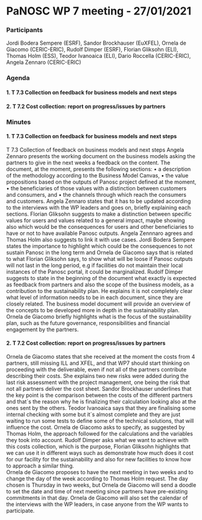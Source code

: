 # PaNOSC WP 7 meeting - 27/01/2021

### Participants
Jordi Bodera Sempere (ESRF), Sandor Brockhauser (EuXFEL), Ornela de Giacomo (CERIC-ERIC), Rudolf Dimper (ESRF), Florian Gliksohn (ELI), Thomas Holm (ESS), Teodor Ivanoaica (ELI), Dario Roccella (CERIC-ERIC), Angela Zennaro (CERIC-ERIC)

### Agenda

#### 1. T 7.3 Collection on feedback for business models and next steps
#### 2. T 7.2 Cost collection: report on progress/issues by partners

### Minutes

#### 1. T 7.3 Collection on feedback for business models and next steps

T 7.3 Collection of feedback on business models and next steps
Angela Zennaro presents the working document on the business models asking the partners to give in the next weeks a feedback on the content. The document, at the moment, presents the following sections: 
•	a description of the methodology according to the Business Model Canvas, 
•	the value propositions based on the outputs of Panosc project defined at the moment, 
•	the beneficiaries of those values with a distinction between customers and consumers, and 
•	the channels through which reach the consumers and customers. 
Angela Zennaro states that it has to be updated according to the interviews with the WP leaders and goes on, briefly explaining each sections. Florian Gliksohn suggests to make a distinction between specific values for users and values related to a general impact, maybe showing also which would be the consequences for users and other beneficiaries to have or not to have available Panosc outputs. Angela Zennnaro agrees and Thomas Holm also suggests to link it with use cases. Jordi Bodera Sempere states the importance to highlight which could be the consequences to not sustain Panosc in the long term and Ornela de Giacomo says that is related to what Florian Gliksohn says, to show what will be loose if Panosc outputs will not last in the long period, e.g if facilities do not maintain their local instances of the Panosc portal, it could be marginalized.
Rudolf Dimper suggests to state in the beginning of the document what exactly is expected as feedback from partners and also the scope of the business models, as a contribution to the sustainability plan. He explains it is not completely clear what level of information needs to be in each document, since they are closely related.  The business model document will provide an overview of the concepts to be developed more in depth in the sustainability plan. Ornela de Giacomo briefly highlights what is the focus of the sustainability plan, such as the future governance, responsibilities and financial engagement by the partners. 

#### 2. T 7.2 Cost collection: report on progress/issues by partners

Ornela de Giacomo states that she received at the moment the costs from 4 partners, still missing ILL and XFEL, and that WP7 should start thinking on proceeding with the deliverable, even if not all of the partners contribute describing their costs. She explains two new risks were added during the last risk assessment with the project management, one being the risk that not all partners deliver the cost sheet. Sandor Brockhauser underlines that the key point is the comparison between the costs of the different partners and that´s the reason why he is finalizing their calculation looking also at the ones sent by the others. Teodor Ivanoaica says that they are finalising some internal checking with some but it´s almost complete and they are just waiting to run some tests to define some of the technical solutions, that will influence the cost. 
Ornela de Giacomo asks to specify, as suggested by Thomas Holm, the approach followed for the calculations and the variables they took into account. Rudolf Dimper asks what we want to achieve with this costs collection, which is the purpose, Florian Gliksohn highlights that we can use it in different ways such as demonstrate how much does it cost for our facility for the sustainability and also for new facilities to know how to approach a similar thing.  
Ornela de Giacomo proposes to have the next meeting in two weeks and to change the day of the week according to Thomas Holm request. The day chosen is Thursday in two weeks, but Ornela de Giacomo will send a doodle to set the date and time of  next meeting since partners have pre-existing commitments in that day.  Ornela de Giacomo will also set the calendar of the interviews with the WP leaders, in case anyone from the WP wants to participate.
